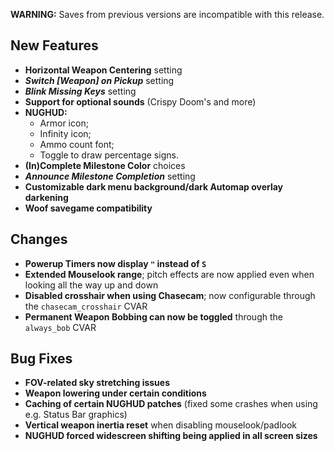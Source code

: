 **WARNING:** Saves from previous versions are incompatible with this release.

## New Features

- **Horizontal Weapon Centering** setting
- **_Switch [Weapon] on Pickup_** setting
- **_Blink Missing Keys_** setting
- **Support for optional sounds** (Crispy Doom's and more)
- **NUGHUD:**
  - Armor icon;
  - Infinity icon;
  - Ammo count font;
  - Toggle to draw percentage signs.
- **(In)Complete Milestone Color** choices
- **_Announce Milestone Completion_** setting
- **Customizable dark menu background/dark Automap overlay darkening**
- **Woof savegame compatibility**

## Changes

- **Powerup Timers now display `"` instead of `S`**
- **Extended Mouselook range**; pitch effects are now applied even when looking all the way up and down
- **Disabled crosshair when using Chasecam**; now configurable through the `chasecam_crosshair` CVAR
- **Permanent Weapon Bobbing can now be toggled** through the `always_bob` CVAR

## Bug Fixes

- **FOV-related sky stretching issues**
- **Weapon lowering under certain conditions**
- **Caching of certain NUGHUD patches** (fixed some crashes when using e.g. Status Bar graphics)
- **Vertical weapon inertia reset** when disabling mouselook/padlook
- **NUGHUD forced widescreen shifting being applied in all screen sizes**
